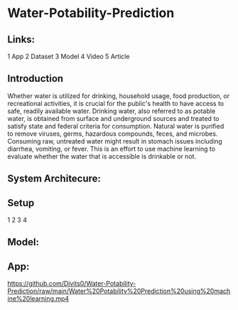 # Water-Potability-Prediction

## Links: 
1 App
2 Dataset
3 Model
4 Video
5 Article

## Introduction
Whether water is utilized for drinking, household usage, food production, or recreational activities, it is crucial for the public's health to have access to safe, readily available water. Drinking water, also referred to as potable water, is obtained from surface and underground sources and treated to satisfy state and federal criteria for consumption. Natural water is purified to remove viruses, germs, hazardous compounds, feces, and microbes. Consuming raw, untreated water might result in stomach issues including diarrhea, vomiting, or fever. This is an effort to use machine learning to evaluate whether the water that is accessible is drinkable or not.

## System Architecure: ![]()

## Setup
1
2
3
4

## Model: ![]()

## App: ![]()

https://github.com/Divits0/Water-Potability-Prediction/raw/main/Water%20Potability%20Prediction%20using%20machine%20learning.mp4
